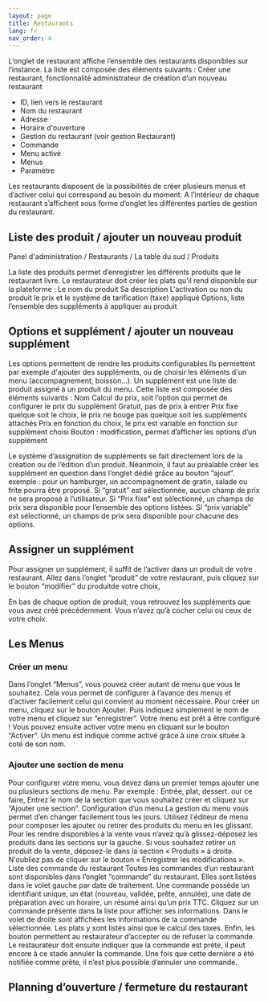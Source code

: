 ```yaml
---
layout: page
title: Restaurants
lang: fr
nav_order: 4
---
```


L’onglet de restaurant affiche l’ensemble des restaurants disponibles sur l’instance. La liste est composée des éléments suivants :
Créer une restaurant, fonctionnalité administrateur de création d’un nouveau restaurant
- ID, lien vers le restaurant
- Nom du restaurant
- Adresse
- Horaire d'ouverture
- Gestion du restaurant (voir gestion Restaurant)
- Commande
- Menu activé
- Menus
- Paramètre

Les restaurants disposent de la possibilités de créer plusieurs menus et d’activer celui qui correspond au besoin du moment. A l’intérieur de chaque restaurant s’affichent sous forme d’onglet les différentes parties de gestion du restaurant.

## Liste des produit / ajouter un nouveau produit

Panel d'administration / Restaurants / La table du sud / Produits

La liste des produits permet d’enregistrer les différents produits que le restaurant livre. Le restaurateur doit créer les plats qu’il rend disponible sur la plateforme :
Le nom du produit
Sa description
L'activation ou non du produit
le prix et le système de tarification (taxe) appliqué
Options, liste l’ensemble des suppléments à appliquer au produit

## Options et supplément / ajouter un nouveau supplément

 Les options permettent de rendre les produits configurables Ils permettent par exemple d'ajouter des suppléments, ou de choisir les éléments d'un menu (accompagnement, boisson…). Un supplément est une liste de produit assigné à un produit du menu. Cette liste est composée des éléments suivants :
Nom
Calcul du prix, soit l’option qui permet de configurer le prix du supplément
Gratuit, pas de prix à entrer
Prix fixe quelque soit le choix, le prix ne bouge pas quelque soit les suppléments attachés
Prix en fonction du choix, le prix est variable en fonction sur supplément choisi
Bouton : modification, permet d’afficher les options d’un supplément

Le système d’assignation de suppléments se fait directement lors de la création ou de l’édition d’un produit. Néanmoin, il faut au préalable créer les supplément en question dans l’onglet dédié grâce au bouton “ajout”.
exemple : pour un hamburger, un accompagnement de gratin, salade ou frite pourra être proposé. Si “gratuit” est sélectionnée, aucun champ de prix ne sera proposé à l’utilisateur. Si “Prix fixe” est sélectionné, un champs de prix sera disponible pour l’ensemble des options listées. Si “prix variable” est sélectionné, un champs de prix sera disponible pour chacune des options.

## Assigner un supplément

Pour assigner un supplément, il suffit de l’activer dans un produit de votre restaurant. Allez dans l’onglet “produit” de votre restaurant, puis cliquez sur le bouton “modifier” du produitde votre choix,

En bas de chaque option de produit, vous retrouvez les suppléments que vous avez créé précédemment. Vous n’avez qu’à cocher celui ou ceux de votre choix.

## Les Menus

### Créer un menu

Dans l’onglet “Menus”, vous pouvez créer autant de menu que vous le souhaitez. Cela vous permet de configurer à l’avance des menus et d’activer facilement celui qui convient  au moment nécessaire.
Pour créer un menu, cliquez sur le bouton Ajouter. Puis indiquez simplement le nom de votre menu et cliquez sur “enregistrer”. Votre menu est prêt à être configuré !
Vous pouvez ensuite activer votre menu en cliquant sur le bouton “Activer”. Un menu est indiqué comme activé grâce à une croix située à coté de son nom.

### Ajouter une section de menu

Pour configurer votre menu, vous devez dans un premier temps ajouter une ou plusieurs sections de menu. Par exemple : Entrée, plat, dessert. our ce faire, Entrez le nom de la section que vous souhaitez créer et cliquez sur “Ajouter une section”.
Configuration d’un menu
La gestion du menu vous permet d’en changer facilement tous les jours. Utilisez l'éditeur de menu pour composer les ajouter ou retirer des produits du menu en les glissant. Pour les rendre disponibles à la vente vous n’avez qu’à glissez-déposez les produits dans les sections sur la gauche. Si vous souhaitez retirer un produit de la vente, déposez-le dans la section « Produits » à droite.
N'oubliez pas de cliquer sur le bouton « Enregistrer les modifications ».
Liste des commande du restaurant
Toutes les commandes d’un restaurant sont disponibles dans l’onglet “commande” du restaurant. Elles sont listées dans le volet gauche par date de traitement. Une commande possède un identifiant unique, un état (nouveau, validée, prête, annulée), une date de préparation avec un horaire, un résumé ainsi qu’un prix TTC. Cliquez sur un commande présente dans la liste pour afficher ses informations.
Dans le volet de droite sont affichées les informations de la commande sélectionnée. Les plats y sont listés ainsi que le calcul des taxes. Enfin, les bouton permettent au restaurateur d’accepter ou de refuser la commande. Le restaurateur doit ensuite indiquer que la commande est prête, il peut encore à ce stade annuler la commande. Une fois que cette dernière a été notifiée comme prête, il n’est plus possible d’annuler une commande.

## Planning d’ouverture / fermeture du restaurant
